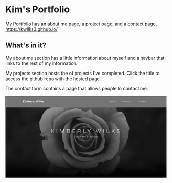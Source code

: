 # Kim's Portfolio

My Portfolio has an about me page, a project page, and a contact page.
https://kwilks3.github.io/

## What's in it?

My about me section has a little information about myself and a navbar that links to the rest of my information.

My projects section hosts the of projects I've completed. Click the title to access the github repo with the hosted page.

The contact form contains a page that allows people to contact me.

<img src = "./img/Shot.png">
